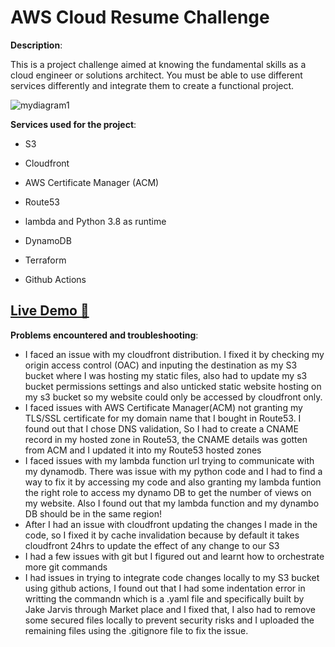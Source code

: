 # AWS Cloud Resume Challenge

**Description**:

This is a project challenge aimed at knowing the fundamental skills as a cloud engineer or solutions architect. You must be able to use different services differently and integrate them to create a functional project.

![mydiagram1](https://github.com/user-attachments/assets/8b4298d4-b10c-4945-bad2-af3113fe0637)


**Services used for the project**:

- S3

- Cloudfront

- AWS Certificate Manager (ACM)

- Route53

- lambda and Python 3.8 as runtime

- DynamoDB

- Terraform

- Github Actions

## [Live Demo 🔗](https://resume.uwalakaike.com)


**Problems encountered and troubleshooting**:

- I faced an issue with my cloudfront distribution. I fixed it by checking my origin access control (OAC) and inputing the destination as my S3 bucket where I was hosting my static files, also had to update my s3 bucket permissions settings and also unticked static website hosting on my s3 bucket so my website could only be accessed by cloudfront only.
- I faced issues with AWS Certificate Manager(ACM) not granting my TLS/SSL certificate for my domain name that I bought in Route53. I found out that I chose DNS validation, So I had to create a CNAME record in my hosted zone in Route53, the CNAME details was gotten from ACM and I updated it into my Route53 hosted zones
- I faced issues with my lambda function url trying to communicate with my dynamodb. There was issue with my python code and I had to find a way to fix it by accessing my code and also granting my lambda funtion the right role to access my dynamo DB to get the number of views on my website. Also I found out that my lambda function and my dynambo DB should be in the same region!
- After I had an issue with cloudfront updating the changes I made in the code, so I fixed it by cache invalidation because by default it takes cloudfront 24hrs to update the effect of any change to our S3
- I had a few issues with git but I figured out and learnt how to orchestrate more git commands
- I had issues in trying to integrate code changes locally to my S3 bucket using github actions, I found out that I had some indentation error in writting the commandn which is a .yaml file and specifically built by Jake Jarvis through Market place and I fixed that, I also had to remove some secured files locally to prevent security risks and I uploaded the remaining files using the .gitignore file to fix the issue.



